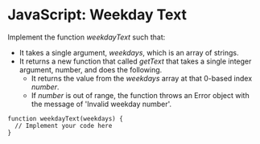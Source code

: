 # JavaScript: Weekday Text
Implement the function _weekdayText_ such that:
- It takes a single argument, _weekdays_, which is an array of strings.
- It returns a new function that called _getText_ that takes a single integer argument, number, and does the following.
  - It returns the value from the _weekdays_ array at that 0-based index _number_.
  - If _number_ is out of range, the function throws an Error object with the message of 'Invalid weekday number'.

```
function weekdayText(weekdays) {
  // Implement your code here
}
```

